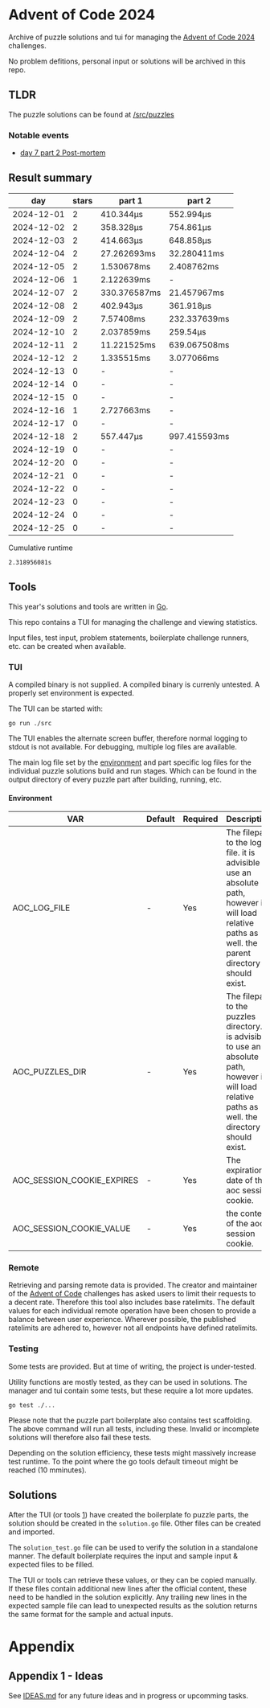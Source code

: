 # Advent of Code 2024

Archive of puzzle solutions and tui for managing the [Advent of Code 2024](https://adventofcode.com/2024) challenges.

No problem defitions, personal input or solutions will be archived in this repo.

## TLDR
The puzzle solutions can be found at [/src/puzzles](/src/puzzles)

### Notable events
- [day 7 part 2 Post-mortem](/src/puzzles/2024-12-07/part2/README.md)

## Result summary

| day        | stars | part 1       | part 2       |
|------------|-------|--------------|--------------|
| 2024-12-01 | 2     | 410.344µs    | 552.994µs    |
| 2024-12-02 | 2     | 358.328µs    | 754.861µs    |
| 2024-12-03 | 2     | 414.663µs    | 648.858µs    |
| 2024-12-04 | 2     | 27.262693ms  | 32.280411ms  |
| 2024-12-05 | 2     | 1.530678ms   | 2.408762ms   |
| 2024-12-06 | 1     | 2.122639ms   | -            |
| 2024-12-07 | 2     | 330.376587ms | 21.457967ms  |
| 2024-12-08 | 2     | 402.943µs    | 361.918µs    |
| 2024-12-09 | 2     | 7.57408ms    | 232.337639ms |
| 2024-12-10 | 2     | 2.037859ms   | 259.54µs     |
| 2024-12-11 | 2     | 11.221525ms  | 639.067508ms |
| 2024-12-12 | 2     | 1.335515ms   | 3.077066ms   |
| 2024-12-13 | 0     | -            | -            |
| 2024-12-14 | 0     | -            | -            |
| 2024-12-15 | 0     | -            | -            |
| 2024-12-16 | 1     | 2.727663ms   | -            |
| 2024-12-17 | 0     | -            | -            |
| 2024-12-18 | 2     | 557.447µs    | 997.415593ms |
| 2024-12-19 | 0     | -            | -            |
| 2024-12-20 | 0     | -            | -            |
| 2024-12-21 | 0     | -            | -            |
| 2024-12-22 | 0     | -            | -            |
| 2024-12-23 | 0     | -            | -            |
| 2024-12-24 | 0     | -            | -            |
| 2024-12-25 | 0     | -            | -            |

Cumulative runtime
```
2.318956081s
```

## Tools

This year's solutions and tools are written in [Go](https://go.dev/).

This repo contains a TUI for managing the challenge and viewing statistics.

Input files, test input, problem statements, boilerplate challenge runners, etc. can be created when available.

### TUI
A compiled binary is not supplied.
A compiled binary is currenly untested.
A properly set environment is expected.

The TUI can be started with:
```
go run ./src
```

The TUI enables the alternate screen buffer,
therefore normal logging to stdout is not available.
For debugging, multiple log files are available.

The main log file set by the [environment](#environment) and
part specific log files for the individual puzzle solutions build and
run stages. Which can be found in the output directory
of every puzzle part after building, running, etc.

#### Environment
| VAR                        | Default | Required | Description                                                                                                                                              |
|----------------------------|---------|----------|----------------------------------------------------------------------------------------------------------------------------------------------------------|
| AOC_LOG_FILE               | -       | Yes      | The filepath to the log file. it is advisible to use an absolute path, however it will load relative paths as well. the parent directory should exist.   |
| AOC_PUZZLES_DIR            | -       | Yes      | The filepath to the puzzles directory. it is advisible to use an absolute path, however it will load relative paths as well. the directory should exist. |
| AOC_SESSION_COOKIE_EXPIRES | -       | Yes      | The expiration date of the aoc session cookie.                                                                                                           |
| AOC_SESSION_COOKIE_VALUE   | -       | Yes      | the content of the aoc session cookie.                                                                                                                   |

### Remote
Retrieving and parsing remote data is provided.
The creator and maintainer of the [Advent of Code](https://adventofcode.com/)
challenges has asked users to limit their requests to a decent rate.
Therefore this tool also includes base ratelimits.
The default values for each individual remote operation have been chosen to provide
a balance between user experience.
Wherever possible, the published ratelimits are adhered to, however not all endpoints have defined ratelimits.

### Testing
Some tests are provided. But at time of writing, the project is under-tested.

Utility functions are mostly tested, as they can be used in solutions.
The manager and tui contain some tests, but these require a lot more updates.

```
go test ./...
```

Please note that the puzzle part boilerplate also contains test scaffolding.
The above command will run all tests, including these.
Invalid or incomplete solutions will therefore also fail these tests.

Depending on the solution efficiency, these tests might massively
increase test runtime. To the point where the go tools default timeout
might be reached (10 mminutes).

## Solutions
After the TUI (or tools [1](#appendix-1---ideas)) have created the
boilerplate fo puzzle parts, the solution should be created in the `solution.go` file.
Other files can be created and imported.

The `solution_test.go` file can be used to verify the solution in a standalone manner.
The default boilerplate requires the input and sample input & expected
files to be filled.

The TUI or tools can retrieve these values, or they can be copied manually.
If these files contain additional new lines after the official content,
these need to be handled in the solution explicitly. Any trailing new lines in
the expected sample file can lead to unexpected results as the solution returns
the same format for the sample and actual inputs.

# Appendix
## Appendix 1 - Ideas
See [IDEAS.md](IDEAS.md) for any future ideas and in progress or upcomming tasks.
